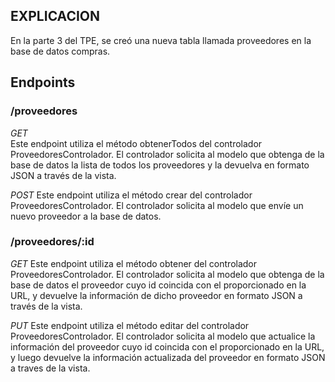## EXPLICACION

En la parte 3 del TPE, se creó una nueva tabla llamada proveedores en la base de datos compras.

## Endpoints

### /proveedores

*GET*  
  Este endpoint utiliza el método obtenerTodos del controlador ProveedoresControlador. El controlador solicita al modelo que obtenga de la base de datos la lista de todos los proveedores y la devuelva en formato JSON a través de la vista.

*POST* 
    Este endpoint utiliza el método crear del controlador ProveedoresControlador. El controlador solicita al modelo que envíe un nuevo proveedor a la base de datos.


### /proveedores/:id

*GET* 
Este endpoint utiliza el método obtener del controlador ProveedoresControlador. El controlador solicita al modelo que obtenga de la base de datos el proveedor cuyo id coincida con el proporcionado en la URL, y devuelve la información de dicho proveedor en formato JSON a través de la vista.

*PUT* 
Este endpoint utiliza el método editar del controlador ProveedoresControlador. El controlador solicita al modelo que actualice la información del proveedor cuyo id coincida con el proporcionado en la URL, y luego devuelve la información actualizada del proveedor en formato JSON a traves de la vista. 